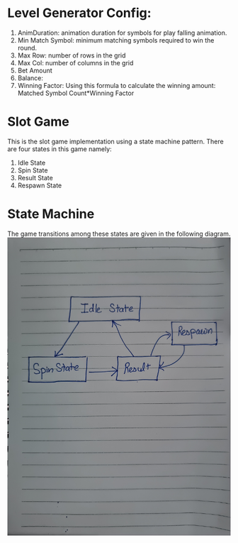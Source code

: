 # Level Generator Config: 
1. AnimDuration: animation duration for symbols for play falling animation.
2. Min Match Symbol: minimum matching symbols required to win the round.
3. Max Row: number of rows in the grid
4. Max Col: number of columns in the grid
5. Bet Amount
6. Balance:
7. Winning Factor: Using this formula to calculate the winning amount: Matched Symbol Count*Winning Factor


# Slot Game
This is the slot game implementation using a state machine pattern. There are four states in this game namely: 
1. Idle State
2. Spin State
3. Result State
4. Respawn State

# State Machine
The game transitions among these states are given in the following diagram.
![State Machine Diagram](/Screenshots/IMG20240504005753.jpg)


